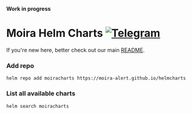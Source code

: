 **Work in progress**

# Moira Helm Charts [![Telegram](https://img.shields.io/badge/telegram-join%20chat-3796cd.svg)](https://t.me/moira_alert)

If you're new here, better check out our main [README](https://github.com/moira-alert/moira/blob/master/README.md).

### Add repo

```console
helm repo add moiracharts https://moira-alert.github.io/helmcharts
```

### List all available charts

```console
helm search moiracharts
```